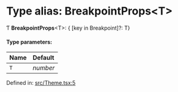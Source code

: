 # Type alias: BreakpointProps<T\>

Ƭ **BreakpointProps**<T\>: { [key in Breakpoint]?: T}

#### Type parameters:

Name | Default |
:------ | :------ |
`T` | *number* |

Defined in: [src/Theme.tsx:5](https://github.com/minimal-ui/minimal-ui/blob/main/packages/minimalui/src/Theme.tsx#L5)
